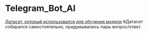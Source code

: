 # Telegram_Bot_AI
[Датасет, который использовался для обучения модели](dialogues.txt)
#Датасет собирался самостоятельно, придумывались пары вопрос/ответ.

